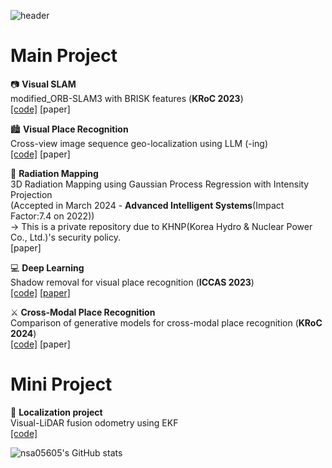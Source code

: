 <div align="left">

![header](https://capsule-render.vercel.app/api?type=rect&color=6FC7E1&text=%20Jihoon%20%20&height=150&fontSize=80&fontColor=ffffff)


# Main Project

📷 **Visual SLAM**  
modified_ORB-SLAM3 with BRISK features (**KRoC 2023**)  
[[code]](https://github.com/nsa05605/modified_ORB_SLAM3)
[paper]  


🏙️ **Visual Place Recognition**  
Cross-view image sequence geo-localization using LLM (-ing)  
[[code]](https://github.com/nsa05605/SL-CVGL)
[paper]  


👷 **Radiation Mapping**  
3D Radiation Mapping using Gaussian Process Regression with Intensity Projection  
(Accepted in March 2024 - **Advanced Intelligent Systems**(Impact Factor:7.4 on 2022))  
    &rightarrow; This is a private repository due to KHNP(Korea Hydro & Nuclear Power Co., Ltd.)'s security policy.  
[paper]  


💻 **Deep Learning**  
Shadow removal for visual place recognition (**ICCAS 2023**)  
[[code]](https://github.com/nsa05605/DC-ShadowNet-Hard-and-Soft-Shadow-Removal)
[[paper]](https://ieeexplore.ieee.org/abstract/document/10316775?casa_token=NSahX8fBSjkAAAAA:2WPO7YB_IA4VJbGKRudbZuydId-X8gjnF31BuZGep52rfmLumkLv-AmJ8fbPjEDqWdM35S91_30)  
  
 
⚔️ **Cross-Modal Place Recognition**  
Comparison of generative models for cross-modal place recognition (**KRoC 2024**)  
[[code]](https://github.com/nsa05605/Compare_GANs_for_Cross-Modal_Place-Recognition)
[paper]

# Mini Project  
🚙 **Localization project**  
Visual-LiDAR fusion odometry using EKF  
[[code]](https://github.com/nsa05605/Visual-LiDAR-fusion_EKF-odometry)


![nsa05605's GitHub stats](https://github-readme-stats.vercel.app/api?username=nsa05605&theme=vue_icons=true)

</div>
